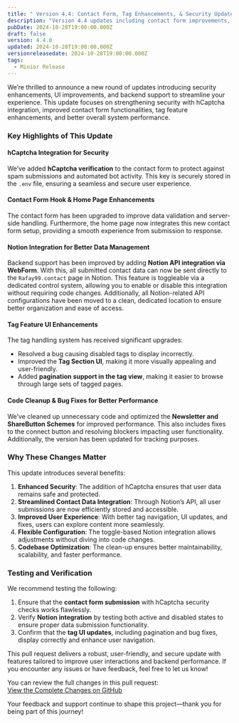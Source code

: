 ```yaml
---
title: " Version 4.4: Contact Form, Tag Enhancements, & Security Updates "
description: "Version 4.4 updates including contact form improvements, tag enhancements, and security updates"
pubDate: 2024-10-28T19:00:00.000Z
draft: false
version: 4.4.0
updated: 2024-10-28T19:00:00.000Z
versionreleasedate: 2024-10-28T19:00:00.000Z
tags:
  - Minior Release
---
```


We’re thrilled to announce a new round of updates introducing security enhancements, UI improvements, and backend support to streamline your experience. This update focuses on strengthening security with hCaptcha integration, improved contact form functionalities, tag feature enhancements, and better overall system performance.

### **Key Highlights of This Update**

#### **hCaptcha Integration for Security**

We’ve added **hCaptcha verification** to the contact form to protect against spam submissions and automated bot activity. This key is securely stored in the `.env` file, ensuring a seamless and secure user experience.

#### **Contact Form Hook & Home Page Enhancements**

The contact form has been upgraded to improve data validation and server-side handling. Furthermore, the home page now integrates this new contact form setup, providing a smooth experience from submission to response.

#### **Notion Integration for Better Data Management**

Backend support has been improved by adding **Notion API integration via WebForm**. With this, all submitted contact data can now be sent directly to the `Rafay99.contact` page in Notion. This feature is toggleable via a dedicated control system, allowing you to enable or disable this integration without requiring code changes. Additionally, all Notion-related API configurations have been moved to a clean, dedicated location to ensure better organization and ease of access.

#### **Tag Feature UI Enhancements**

The tag handling system has received significant upgrades:

- Resolved a bug causing disabled tags to display incorrectly.
- Improved the **Tag Section UI**, making it more visually appealing and user-friendly.
- Added **pagination support in the tag view**, making it easier to browse through large sets of tagged pages.

#### **Code Cleanup & Bug Fixes for Better Performance**

We’ve cleaned up unnecessary code and optimized the **Newsletter and ShareButton Schemes** for improved performance. This also includes fixes to the connect button and resolving blockers impacting user functionality. Additionally, the version has been updated for tracking purposes.

### **Why These Changes Matter**

This update introduces several benefits:

1. **Enhanced Security**: The addition of hCaptcha ensures that user data remains safe and protected.
2. **Streamlined Contact Data Integration**: Through Notion’s API, all user submissions are now efficiently stored and accessible.
3. **Improved User Experience**: With better tag navigation, UI updates, and fixes, users can explore content more seamlessly.
4. **Flexible Configuration**: The toggle-based Notion integration allows adjustments without diving into code changes.
5. **Codebase Optimization**: The clean-up ensures better maintainability, scalability, and faster performance.

### **Testing and Verification**

We recommend testing the following:

1. Ensure that the **contact form submission** with hCaptcha security checks works flawlessly.
2. Verify **Notion integration** by testing both active and disabled states to ensure proper data submission functionality.
3. Confirm that the **tag UI updates**, including pagination and bug fixes, display correctly and enhance user navigation.

This pull request delivers a robust, user-friendly, and secure update with features tailored to improve user interactions and backend performance. If you encounter any issues or have feedback, feel free to let us know!

You can review the full changes in this pull request:  
[View the Complete Changes on GitHub](https://github.com/rafay99-epic/Astro-Portfolio-Blog/pull/57)

Your feedback and support continue to shape this project—thank you for being part of this journey!
